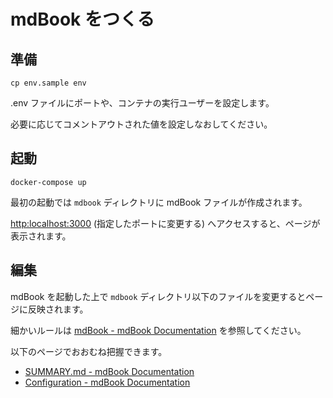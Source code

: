 # mdBook をつくる

## 準備

```shell
cp env.sample env
```

.env ファイルにポートや、コンテナの実行ユーザーを設定します。

必要に応じてコメントアウトされた値を設定しなおしてください。

## 起動

```shell
docker-compose up
```

最初の起動では `mdbook` ディレクトリに mdBook ファイルが作成されます。

[http:localhost:3000](http:localhost:3000) (指定したポートに変更する) へアクセスすると、ページが表示されます。

## 編集

mdBook を起動した上で `mdbook` ディレクトリ以下のファイルを変更するとページに反映されます。

細かいルールは [mdBook \- mdBook Documentation](https://rust-lang-nursery.github.io/mdBook/) を参照してください。

以下のページでおおむね把握できます。

- [SUMMARY\.md \- mdBook Documentation](https://rust-lang-nursery.github.io/mdBook/format/summary.html)
- [Configuration \- mdBook Documentation](https://rust-lang-nursery.github.io/mdBook/format/config.html)
